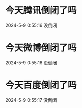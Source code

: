 # 今天腾讯倒闭了吗

2024-5-9 0:55:16 没倒闭

# 今天微博倒闭了吗

2024-5-9 0:55:16 没倒闭

# 今天百度倒闭了吗

2024-5-9 0:55:17 没倒闭

